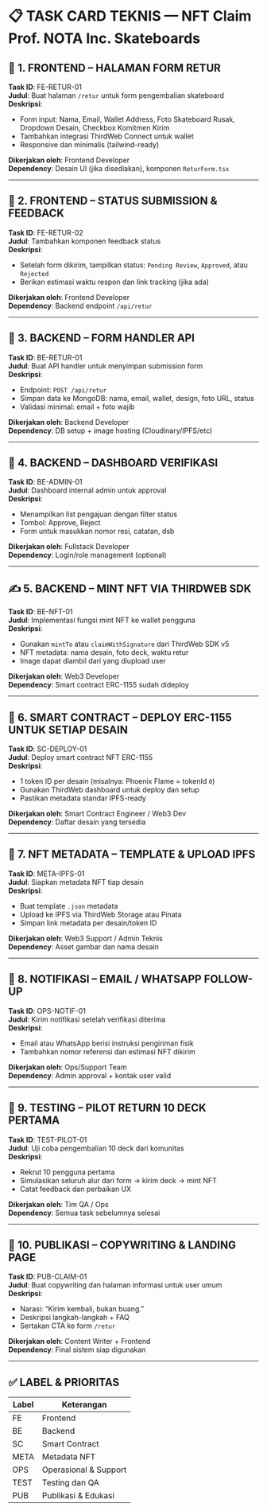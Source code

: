 
# 📋 TASK CARD TEKNIS — NFT Claim Prof. NOTA Inc. Skateboards

## 🧱 1. FRONTEND – HALAMAN FORM RETUR
**Task ID**: FE-RETUR-01  
**Judul**: Buat halaman `/retur` untuk form pengembalian skateboard  
**Deskripsi**:
- Form input: Nama, Email, Wallet Address, Foto Skateboard Rusak, Dropdown Desain, Checkbox Komitmen Kirim
- Tambahkan integrasi ThirdWeb Connect untuk wallet
- Responsive dan minimalis (tailwind-ready)

**Dikerjakan oleh**: Frontend Developer  
**Dependency**: Desain UI (jika disediakan), komponen `ReturForm.tsx`

---

## 🧩 2. FRONTEND – STATUS SUBMISSION & FEEDBACK
**Task ID**: FE-RETUR-02  
**Judul**: Tambahkan komponen feedback status  
**Deskripsi**:
- Setelah form dikirim, tampilkan status: `Pending Review`, `Approved`, atau `Rejected`
- Berikan estimasi waktu respon dan link tracking (jika ada)

**Dikerjakan oleh**: Frontend Developer  
**Dependency**: Backend endpoint `/api/retur`

---

## 🔧 3. BACKEND – FORM HANDLER API
**Task ID**: BE-RETUR-01  
**Judul**: Buat API handler untuk menyimpan submission form  
**Deskripsi**:
- Endpoint: `POST /api/retur`
- Simpan data ke MongoDB: nama, email, wallet, design, foto URL, status
- Validasi minimal: email + foto wajib

**Dikerjakan oleh**: Backend Developer  
**Dependency**: DB setup + image hosting (Cloudinary/IPFS/etc)

---

## 🔐 4. BACKEND – DASHBOARD VERIFIKASI
**Task ID**: BE-ADMIN-01  
**Judul**: Dashboard internal admin untuk approval  
**Deskripsi**:
- Menampilkan list pengajuan dengan filter status
- Tombol: Approve, Reject
- Form untuk masukkan nomor resi, catatan, dsb

**Dikerjakan oleh**: Fullstack Developer  
**Dependency**: Login/role management (optional)

---

## ✍️ 5. BACKEND – MINT NFT VIA THIRDWEB SDK
**Task ID**: BE-NFT-01  
**Judul**: Implementasi fungsi mint NFT ke wallet pengguna  
**Deskripsi**:
- Gunakan `mintTo` atau `claimWithSignature` dari ThirdWeb SDK v5
- NFT metadata: nama desain, foto deck, waktu retur
- Image dapat diambil dari yang diupload user

**Dikerjakan oleh**: Web3 Developer  
**Dependency**: Smart contract ERC-1155 sudah dideploy

---

## 🔗 6. SMART CONTRACT – DEPLOY ERC-1155 UNTUK SETIAP DESAIN
**Task ID**: SC-DEPLOY-01  
**Judul**: Deploy smart contract NFT ERC-1155  
**Deskripsi**:
- 1 token ID per desain (misalnya: Phoenix Flame = tokenId `0`)
- Gunakan ThirdWeb dashboard untuk deploy dan setup
- Pastikan metadata standar IPFS-ready

**Dikerjakan oleh**: Smart Contract Engineer / Web3 Dev  
**Dependency**: Daftar desain yang tersedia

---

## 📁 7. NFT METADATA – TEMPLATE & UPLOAD IPFS
**Task ID**: META-IPFS-01  
**Judul**: Siapkan metadata NFT tiap desain  
**Deskripsi**:
- Buat template `.json` metadata
- Upload ke IPFS via ThirdWeb Storage atau Pinata
- Simpan link metadata per desain/token ID

**Dikerjakan oleh**: Web3 Support / Admin Teknis  
**Dependency**: Asset gambar dan nama desain

---

## 📨 8. NOTIFIKASI – EMAIL / WHATSAPP FOLLOW-UP
**Task ID**: OPS-NOTIF-01  
**Judul**: Kirim notifikasi setelah verifikasi diterima  
**Deskripsi**:
- Email atau WhatsApp berisi instruksi pengiriman fisik
- Tambahkan nomor referensi dan estimasi NFT dikirim

**Dikerjakan oleh**: Ops/Support Team  
**Dependency**: Admin approval + kontak user valid

---

## 🧪 9. TESTING – PILOT RETURN 10 DECK PERTAMA
**Task ID**: TEST-PILOT-01  
**Judul**: Uji coba pengembalian 10 deck dari komunitas  
**Deskripsi**:
- Rekrut 10 pengguna pertama
- Simulasikan seluruh alur dari form → kirim deck → mint NFT
- Catat feedback dan perbaikan UX

**Dikerjakan oleh**: Tim QA / Ops  
**Dependency**: Semua task sebelumnya selesai

---

## 📢 10. PUBLIKASI – COPYWRITING & LANDING PAGE
**Task ID**: PUB-CLAIM-01  
**Judul**: Buat copywriting dan halaman informasi untuk user umum  
**Deskripsi**:
- Narasi: “Kirim kembali, bukan buang.”
- Deskripsi langkah-langkah + FAQ
- Sertakan CTA ke form `/retur`

**Dikerjakan oleh**: Content Writer + Frontend  
**Dependency**: Final sistem siap digunakan

---

## ✅ LABEL & PRIORITAS

| Label   | Keterangan                  |
|---------|-----------------------------|
| FE      | Frontend                    |
| BE      | Backend                     |
| SC      | Smart Contract              |
| META    | Metadata NFT                |
| OPS     | Operasional & Support       |
| TEST    | Testing dan QA              |
| PUB     | Publikasi & Edukasi         |
